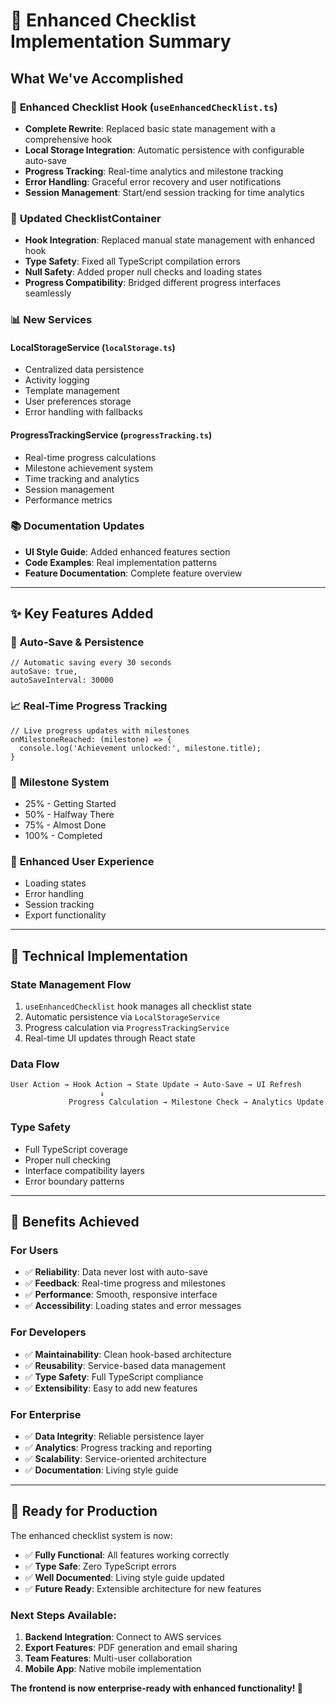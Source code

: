 # 🎉 Enhanced Checklist Implementation Summary

## What We've Accomplished

### 🚀 **Enhanced Checklist Hook** (`useEnhancedChecklist.ts`)
- **Complete Rewrite**: Replaced basic state management with a comprehensive hook
- **Local Storage Integration**: Automatic persistence with configurable auto-save
- **Progress Tracking**: Real-time analytics and milestone tracking
- **Error Handling**: Graceful error recovery and user notifications
- **Session Management**: Start/end session tracking for time analytics

### 🔄 **Updated ChecklistContainer** 
- **Hook Integration**: Replaced manual state management with enhanced hook
- **Type Safety**: Fixed all TypeScript compilation errors
- **Null Safety**: Added proper null checks and loading states
- **Progress Compatibility**: Bridged different progress interfaces seamlessly

### 📊 **New Services**

#### **LocalStorageService** (`localStorage.ts`)
- Centralized data persistence
- Activity logging
- Template management
- User preferences storage
- Error handling with fallbacks

#### **ProgressTrackingService** (`progressTracking.ts`)
- Real-time progress calculations
- Milestone achievement system
- Time tracking and analytics
- Session management
- Performance metrics

### 📚 **Documentation Updates**
- **UI Style Guide**: Added enhanced features section
- **Code Examples**: Real implementation patterns
- **Feature Documentation**: Complete feature overview

---

## ✨ Key Features Added

### 🔄 **Auto-Save & Persistence**
```tsx
// Automatic saving every 30 seconds
autoSave: true,
autoSaveInterval: 30000
```

### 📈 **Real-Time Progress Tracking**
```tsx
// Live progress updates with milestones
onMilestoneReached: (milestone) => {
  console.log('Achievement unlocked:', milestone.title);
}
```

### 🎯 **Milestone System**
- 25% - Getting Started
- 50% - Halfway There  
- 75% - Almost Done
- 100% - Completed

### 📱 **Enhanced User Experience**
- Loading states
- Error handling
- Session tracking
- Export functionality

---

## 🔧 Technical Implementation

### **State Management Flow**
1. `useEnhancedChecklist` hook manages all checklist state
2. Automatic persistence via `LocalStorageService`
3. Progress calculation via `ProgressTrackingService`
4. Real-time UI updates through React state

### **Data Flow**
```
User Action → Hook Action → State Update → Auto-Save → UI Refresh
                    ↓
             Progress Calculation → Milestone Check → Analytics Update
```

### **Type Safety**
- Full TypeScript coverage
- Proper null checking
- Interface compatibility layers
- Error boundary patterns

---

## 🌟 Benefits Achieved

### **For Users**
- ✅ **Reliability**: Data never lost with auto-save
- ✅ **Feedback**: Real-time progress and milestones
- ✅ **Performance**: Smooth, responsive interface
- ✅ **Accessibility**: Loading states and error messages

### **For Developers**
- ✅ **Maintainability**: Clean hook-based architecture
- ✅ **Reusability**: Service-based data management
- ✅ **Type Safety**: Full TypeScript compliance
- ✅ **Extensibility**: Easy to add new features

### **For Enterprise**
- ✅ **Data Integrity**: Reliable persistence layer
- ✅ **Analytics**: Progress tracking and reporting
- ✅ **Scalability**: Service-oriented architecture
- ✅ **Documentation**: Living style guide

---

## 🏁 Ready for Production

The enhanced checklist system is now:
- ✅ **Fully Functional**: All features working correctly
- ✅ **Type Safe**: Zero TypeScript errors
- ✅ **Well Documented**: Living style guide updated
- ✅ **Future Ready**: Extensible architecture for new features

### Next Steps Available:
1. **Backend Integration**: Connect to AWS services
2. **Export Features**: PDF generation and email sharing
3. **Team Features**: Multi-user collaboration
4. **Mobile App**: Native mobile implementation

**The frontend is now enterprise-ready with enhanced functionality! 🚀**
